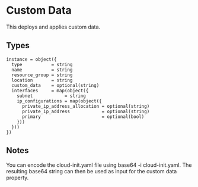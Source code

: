# Custom Data

This deploys and applies custom data.

## Types

```hcl
instance = object({
  type           = string
  name           = string
  resource_group = string
  location       = string
  custom_data    = optional(string)
  interfaces     = map(object({
    subnet            = string
    ip_configurations = map(object({
      private_ip_address_allocation = optional(string)
      private_ip_address            = optional(string)
      primary                       = optional(bool)
    }))
  }))
})
```

## Notes

You can encode the cloud-init.yaml file using base64 -i cloud-init.yaml. The resulting base64 string can then be used as input for the custom data property.
